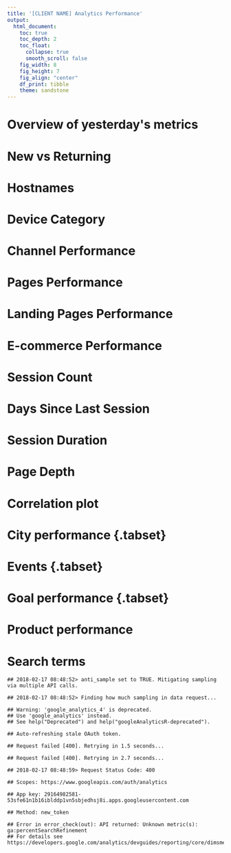 ```yaml
---
title: '[CLIENT NAME] Analytics Performance'
output:
  html_document:
    toc: true
    toc_depth: 2
    toc_float:
      collapse: true
      smooth_scroll: false
    fig_width: 8
    fig_height: 7
    fig_align: "center"
    df_print: tibble
    theme: sandstone
---
```




# Overview of yesterday's metrics



# New vs Returning



# Hostnames



# Device Category



# Channel Performance



# Pages Performance



# Landing Pages Performance



# E-commerce Performance



# Session Count



# Days Since Last Session



# Session Duration



# Page Depth



# Correlation plot



# City performance {.tabset}



# Events {.tabset}



# Goal performance {.tabset}



# Product performance



# Search terms


```
## 2018-02-17 08:48:52> anti_sample set to TRUE. Mitigating sampling via multiple API calls.
```

```
## 2018-02-17 08:48:52> Finding how much sampling in data request...
```

```
## Warning: 'google_analytics_4' is deprecated.
## Use 'google_analytics' instead.
## See help("Deprecated") and help("googleAnalyticsR-deprecated").
```

```
## Auto-refreshing stale OAuth token.
```

```
## Request failed [400]. Retrying in 1.5 seconds...
```

```
## Request failed [400]. Retrying in 2.7 seconds...
```

```
## 2018-02-17 08:48:59> Request Status Code: 400
```

```
## Scopes: https://www.googleapis.com/auth/analytics
```

```
## App key: 29164982581-53sfe61n1b16iblddp1vn5sbjedhsj8i.apps.googleusercontent.com
```

```
## Method: new_token
```

```
## Error in error_check(out): API returned: Unknown metric(s): ga:percentSearchRefinement
## For details see https://developers.google.com/analytics/devguides/reporting/core/dimsmets.
```
